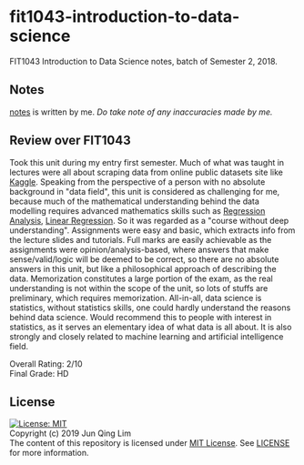 # fit1043-introduction-to-data-science
FIT1043 Introduction to Data Science notes, batch of Semester 2, 2018. 

## Notes
[notes](notes) is written by me. *Do take note of any inaccuracies made by me.*

## Review over FIT1043
Took this unit during my entry first semester. Much of what was taught in lectures were all about scraping data from online public datasets site like [Kaggle](https://www.kaggle.com/datasets). Speaking from the perspective of a person with no absolute background in "data field", this unit is considered as challenging for me, because much of the mathematical understanding behind the data modelling requires advanced mathematics skills such as [Regression Analysis](https://en.wikipedia.org/wiki/Regression_analysis), [Linear Regression](https://en.wikipedia.org/wiki/Linear_regression). So it was regarded as a "course without deep understanding". Assignments were easy and basic, which extracts info from the lecture slides and tutorials. Full marks are easily achievable as the assignments were opinion/analysis-based, where answers that make sense/valid/logic will be deemed to be correct, so there are no absolute answers in this unit, but like a philosophical approach of describing the data. Memorization constitutes a large portion of the exam, as the real understanding is not within the scope of the unit, so lots of stuffs are preliminary, which requires memorization. All-in-all, data science is statistics, without statistics skills, one could hardly understand the reasons behind data science. Would recommend this to people with interest in statistics, as it serves an elementary idea of what data is all about. It is also strongly and closely related to machine learning and artificial intelligence field.

Overall Rating: 2/10<br>Final Grade: HD

## License
[![License: MIT](https://img.shields.io/badge/License-MIT-yellow.svg)](https://opensource.org/licenses/MIT)
<br>Copyright (c) 2019 Jun Qing Lim<br>The content of this repository is licensed under [MIT License](https://opensource.org/licenses/MIT). See [LICENSE](LICENSE) for more information.
